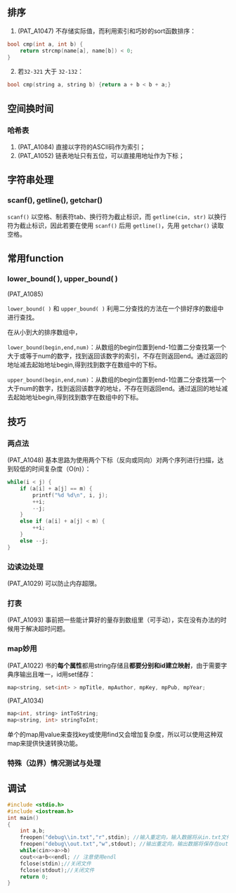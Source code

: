 ## 排序

1. (PAT_A1047) 不存储实际值，而利用索引和巧妙的sort函数排序：

```C++
bool cmp(int a, int b) {
    return strcmp(name[a], name[b]) < 0;
}
```

2. 若`32-321` 大于 `32-132`：

```C++
bool cmp(string a, string b) {return a + b < b + a;}
```





## 空间换时间

### 哈希表

1. (PAT_A1084) 直接以字符的ASCII码作为索引；
2. (PAT_A1052) 链表地址只有五位，可以直接用地址作为下标；



## 字符串处理

### scanf(), getline(), getchar()

`scanf()` 以空格、制表符tab、换行符为截止标识，而 `getline(cin, str)` 以换行符为截止标识，因此若要在使用 `scanf()` 后用 `getline()`，先用 `getchar()` 读取空格。



## 常用function

### lower_bound( ), upper_bound( )

(PAT_A1085)

`lower_bound( )` 和 `upper_bound( )` 利用二分查找的方法在一个排好序的数组中进行查找。

 在从小到大的排序数组中，

   `lower_bound(begin,end,num)`：从数组的begin位置到end-1位置二分查找第一个大于或等于num的数字，找到返回该数字的索引，不存在则返回end。通过返回的地址减去起始地址begin,得到找到数字在数组中的下标。

   `upper_bound(begin,end,num)`：从数组的begin位置到end-1位置二分查找第一个大于num的数字，找到返回该数字的地址，不存在则返回end。通过返回的地址减去起始地址begin,得到找到数字在数组中的下标。



## 技巧

### 两点法

(PAT_A1048) 基本思路为使用两个下标（反向或同向）对两个序列进行扫描，达到较低的时间复杂度（O(n)）：

```C++
while(i < j) {
    if (a[i] + a[j] == m) {
        printf("%d %d\n", i, j);
        ++i;
        --j;
    }
    else if (a[i] + a[j] < m) {
        ++i;
    }
    else --j;
}
```



### 边读边处理

(PAT_A1029) 可以防止内存超限。



### 打表

(PAT_A1093) 事前把一些能计算好的量存到数组里（可手动），实在没有办法的时候用于解决超时问题。



### map妙用

(PAT_A1022) 书的**每个属性**都用string存储且**都要分别和id建立映射**，由于需要字典序输出且唯一，id用set储存：

```C++
map<string, set<int> > mpTitle, mpAuthor, mpKey, mpPub, mpYear;
```

(PAT_A1034) 

```C++
map<int, string> intToString;
map<string, int> stringToInt;
```

单个的map用value来查找key或使用find又会增加复杂度，所以可以使用这种双map来提供快速转换功能。



### 特殊（边界）情况测试与处理 



## 调试

```C++
#include <stdio.h>   
#include <iostream.h>   
int main()   
{   
    int a,b;   
    freopen("debug\\in.txt","r",stdin); //输入重定向，输入数据将从in.txt文件中读取   
    freopen("debug\\out.txt","w",stdout); //输出重定向，输出数据将保存在out.txt文件中   
    while(cin>>a>>b)   
    cout<<a+b<<endl; // 注意使用endl   
    fclose(stdin);//关闭文件   
    fclose(stdout);//关闭文件   
    return 0;   
}  
```

